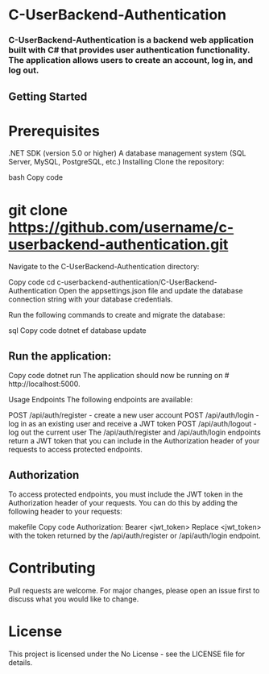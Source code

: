 # C-UserBackend-Authentication

### C-UserBackend-Authentication is a backend web application built with C# that provides user authentication functionality. The application allows users to create an account, log in, and log out.

## Getting Started
# Prerequisites
.NET SDK (version 5.0 or higher)
A database management system (SQL Server, MySQL, PostgreSQL, etc.)
Installing
Clone the repository:

bash
Copy code
# git clone https://github.com/username/c-userbackend-authentication.git
Navigate to the C-UserBackend-Authentication directory:

Copy code
cd c-userbackend-authentication/C-UserBackend-Authentication
Open the appsettings.json file and update the database connection string with your database credentials.

Run the following commands to create and migrate the database:

sql
Copy code
dotnet ef database update
## Run the application:

Copy code
dotnet run
The application should now be running on # http://localhost:5000.

Usage
Endpoints
The following endpoints are available:

POST /api/auth/register - create a new user account
POST /api/auth/login - log in as an existing user and receive a JWT token
POST /api/auth/logout - log out the current user
The /api/auth/register and /api/auth/login endpoints return a JWT token that you can include in the Authorization header of your requests to access protected endpoints.

## Authorization
To access protected endpoints, you must include the JWT token in the Authorization header of your requests. You can do this by adding the following header to your requests:

makefile
Copy code
Authorization: Bearer <jwt_token>
Replace <jwt_token> with the token returned by the /api/auth/register or /api/auth/login endpoint.

# Contributing
Pull requests are welcome. For major changes, please open an issue first to discuss what you would like to change.

# License
This project is licensed under the No License - see the LICENSE file for details.
